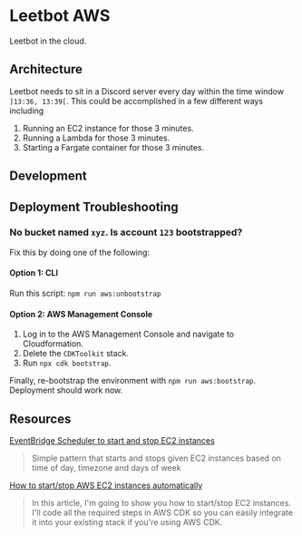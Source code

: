 # Leetbot AWS

Leetbot in the cloud.

## Architecture

Leetbot needs to sit in a Discord server every day within the time window `]13:36, 13:39[`. This could be accomplished in a few different ways including

1. Running an EC2 instance for those 3 minutes.
2. Running a Lambda for those 3 minutes.
3. Starting a Fargate container for those 3 minutes.

## Development



## Deployment Troubleshooting

### No bucket named `xyz`. Is account `123` bootstrapped?

Fix this by doing one of the following:

#### Option 1: CLI

Run this script: `npm run aws:unbootstrap`

#### Option 2: AWS Management Console

1. Log in to the AWS Management Console and navigate to Cloudformation.
2. Delete the `CDKToolkit` stack.
3. Run `npx cdk bootstrap`.

Finally, re-bootstrap the environment with `npm run aws:bootstrap`. Deployment should work now.

## Resources

[EventBridge Scheduler to start and stop EC2 instances](https://serverlessland.com/patterns/eventbridge-schedule-to-ec2-cdk)

> Simple pattern that starts and stops given EC2 instances based on time of day, timezone and days of week

[How to start/stop AWS EC2 instances automatically](https://purple.telstra.com/blog/start-stop-aws-ec2-instances-automatically)

> In this article, I'm going to show you how to start/stop EC2 instances. I'll code all the required steps in AWS CDK so you can easily integrate it into your existing stack if you're using AWS CDK.
